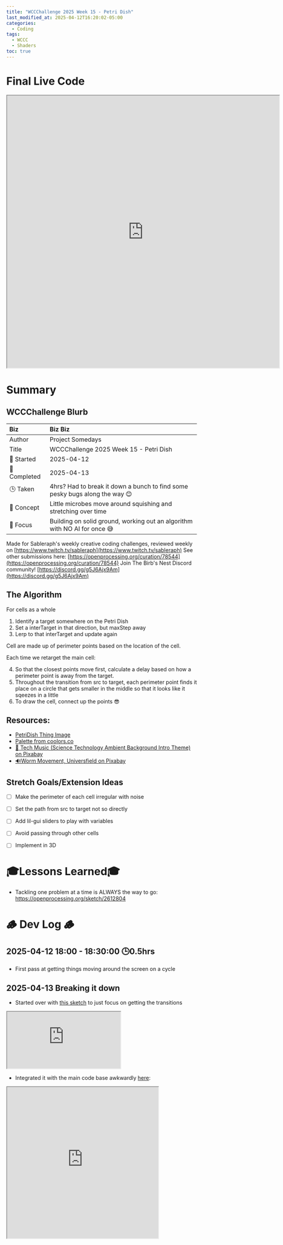 ```yaml
---
title: "WCCChallenge 2025 Week 15 - Petri Dish"
last_modified_at: 2025-04-12T16:20:02-05:00
categories:
  - Coding
tags:
  - WCCC
  - Shaders
toc: true
---
```


# Final Live Code
<iframe src="https://openprocessing.org/sketch/2612826/embed/?plusEmbedHash=14069f26&userID=410675&plusEmbedTitle=true&show=sketch" width="720" height="720"></iframe>

<!-- # Final Result - Video -->
<!-- [![Watch the video](https://img.youtube.com/vi/4eS8dGd9_TI/maxresdefault.jpg)](https://youtu.be/4eS8dGd9_TI) -->

# Summary
## WCCChallenge Blurb

| Biz             | Biz Biz                               |
|:--------           | :---------                                |
| Author          | Project Somedays                      |
| Title           | WCCChallenge 2025 Week 15 - Petri Dish |
| 📅 Started      | 2025-04-12        |
| 📅 Completed    | 2025-04-13        |
| 🕒 Taken        | 4hrs? Had to break it down a bunch to find some pesky bugs along the way 😊    |
| 🤯 Concept      | Little microbes move around squishing and stretching over time       |
| 🔎 Focus        | Building on solid ground, working out an algorithm with NO AI for once 😅 |


Made for Sableraph's weekly creative coding challenges, reviewed weekly on [https://www.twitch.tv/sableraph](https://www.twitch.tv/sableraph)
See other submissions here: [https://openprocessing.org/curation/78544](https://openprocessing.org/curation/78544)
Join The Birb's Nest Discord community! [https://discord.gg/g5J6Ajx9Am](https://discord.gg/g5J6Ajx9Am)

## The Algorithm
For cells as a whole
1. Identify a target somewhere on the Petri Dish
2. Set a interTarget in that direction, but maxStep away
3. Lerp to that interTarget and update again

Cell are made up of perimeter points based on the location of the cell.

Each time we retarget the main cell:

4. So that the closest points move first, calculate a delay based on how a perimeter point is away from the target.
5. Throughout the transition from src to target, each perimeter point finds it place on a circle that gets smaller in the middle so that it looks like it sqeezes in a little
6. To draw the cell, connect up the points 😎 

## Resources:
- [PetriDish Thing Image](https://www.freepik.com/free-photo/still-life-world-science-day-chemistry-composition_19334009.htm?log-in=google#fromView=keyword&page=1&position=0&uuid=07057ae8-3715-440f-a4ac-a8f7ccdcd6d6&query=Petri+Dish+Lab)
- [Palette from coolors.co](https://coolors.co/palettes/popular/10%20colors)
- [🎵 Tech Music (Science Technology Ambient Background Intro Theme) on Pixabay](MFCChttps://pixabay.com/music/beats-tech-music-science-technology-ambient-background-intro-theme-300452/)
- [🔊Worm Movement, Universfield on Pixabay](https://pixabay.com/sound-effects/worm-movement-277577/)


## Stretch Goals/Extension Ideas
- [ ] Make the perimeter of each cell irregular with noise
- [ ] Set the path from src to target not so directly
- [ ] Add lil-gui sliders to play with variables
- [ ] Avoid passing through other cells
- [ ] Implement in 3D


# 🎓Lessons Learned🎓
- Tackling one problem at a time is ALWAYS the way to go: https://openprocessing.org/sketch/2612804

# 🪵 Dev Log 🪵
## 2025-04-12 18:00 - 18:30:00 🕒0.5hrs
- First pass at getting things moving around the screen on a cycle

## 2025-04-13 Breaking it down
- Started over with [this sketch](https://editor.p5js.org/projectsomedays/sketches/mCCZHt-IB) to just focus on getting the transitions
<iframe src="https://editor.p5js.org/projectsomedays/full/mCCZHt-IB"></iframe>

- Integrated it with the main code base awkwardly [here](https://openprocessing.org/sketch/2612804):

<iframe src="https://openprocessing.org/sketch/2612804/embed/?plusEmbedHash=240fee10&userID=410675&plusEmbedTitle=true&show=sketch" width="400" height="400"></iframe>